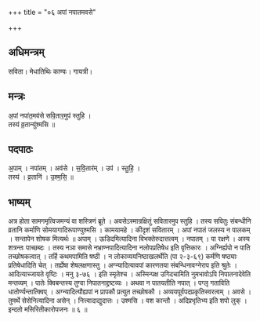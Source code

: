+++
title = "०६ अपां नपातमवसे"

+++
## अधिमन्त्रम्
सविता। मेधातिथिः काण्वः। गायत्री।

## मन्त्रः
अ॒पां नपा॑त॒मव॑से सवि॒तार॒मुप॑ स्तुहि ।  
तस्य॑ व्र॒तान्यु॑श्मसि ॥

## पदपाठः
अ॒पाम् । नपा॑तम् । अव॑से । स॒वि॒तार॑म् । उप॑ । स्तु॒हि॒ ।  
तस्य॑ । व्र॒तानि॑ । उ॒श्म॒सि॒ ॥

## भाष्यम्
अत्र होता सामगमृत्विजमन्यं वा शस्त्रिणं ब्रूते । अवसेऽस्मान्रक्षितुं सवितारमुप स्तुहि । तस्य सवितुः संबन्धीनि व्रतानि कर्माणि सोमयागादिरूपाण्युश्मसि । कामयामहे । कीदृशं सवितारम् । अपां नपातं जलस्य न पालकम् । सन्तापेन शोषक मित्यर्थः ॥ अपाम् । ऊडिदमित्यादिना विभक्तेरुदात्तत्वम् । नपातम् । पा रक्षणे । अस्य शत्रन्तः पाच्छब्दः । तस्य नञा समासे नभ्राण्नपादित्यादिना नलोपप्रतिषेध इति वृत्तिकारः । अग्निर्ह्यपो न पाति तच्छोषकत्वात् । तर्हि कथमपामिति षष्ठी । न लोकाव्ययनिष्ठाखलर्थेति (पा २-३-६९) कर्मणि षष्ठ्याः प्रतिषेधादिति चेत् । तर्ह्येषा शेषलक्षणास्तु । अग्न्यादित्यावपां कारणतया संबन्धिनावग्नेराप इति श्रुतेः । आदित्याच्जायते वृष्टिः । मनु ३-७६ । इति स्मृतेश्च । अस्मिन्पक्ष उगिदचामिति नुमभावोऽपि निपातनादेवेति मन्तव्यम् । पातेः क्विबन्तस्य तुग्वा निपातनाद्द्रष्टव्यः । अथवा न पातयतीति नपात् । पग्लृ गताविति धातोर्ण्यन्तात्क्विप् । अग्न्यादित्यौह्यपां न प्रापकौ प्रत्युत तच्छोषकौ । अव्ययपूर्वपदप्रकृतिस्वरत्वम् । अवसे । तुमर्थे सेसेनित्यादिना असेन् । नित्त्वादाद्युदात्तः । उश्मसि । वश कान्तौ । अदिप्रभृतिभ्य इति शपो लुक् । इन्दतो मसिरितीकारोपजनः ॥ ६ ॥